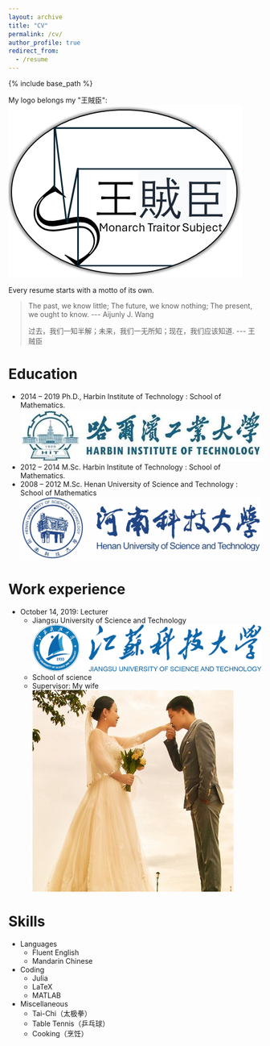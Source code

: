 ```yaml
---
layout: archive 
title: "CV" 
permalink: /cv/ 
author_profile: true 
redirect_from: 
  - /resume 
---
```


{% include base_path %} 

My logo belongs my "王賊臣":
 <br/><img src='/images/mylogos/mts007.png'>
 
Every resume starts with a motto of its own.
> The past, we know little; The future, we know nothing; The present, we ought to know. --- Aijunly J. Wang
>
> 过去，我们一知半解；未来，我们一无所知；现在，我们应该知道. --- 王贼臣

Education 
====== 
* 2014 – 2019 Ph.D., Harbin Institute of Technology : School of Mathematics.  <br/><img src='/images/hit.jpg'>
* 2012 – 2014 M.Sc. Harbin Institute of Technology : School of Mathematics.
* 2008 – 2012 M.Sc. Henan University of Science and Technology : School of Mathematics <br/><img src='/images/haust.jpg'>

Work experience 
====== 
* October 14, 2019: Lecturer 
  * Jiangsu University of Science and Technology <br/><img src='/images/justlogo.png'>
  * School of science 
  * Supervisor: My wife <br/><img src='/images/aijunly.jpg'>

  
Skills 
====== 
* Languages
    * Fluent English
    * Mandarin Chinese
* Coding
    * Julia
    * LaTeX       
    * MATLAB
* Miscellaneous
    * Tai-Chi（太极拳）
    * Table Tennis（乒乓球）
    * Cooking（烹饪）
